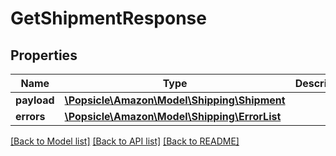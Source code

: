 # GetShipmentResponse

## Properties
Name | Type | Description | Notes
------------ | ------------- | ------------- | -------------
**payload** | [**\Popsicle\Amazon\Model\Shipping\Shipment**](Shipment.md) |  | [optional] 
**errors** | [**\Popsicle\Amazon\Model\Shipping\ErrorList**](ErrorList.md) |  | [optional] 

[[Back to Model list]](../../README.md#documentation-for-models) [[Back to API list]](../../README.md#documentation-for-api-endpoints) [[Back to README]](../../README.md)

